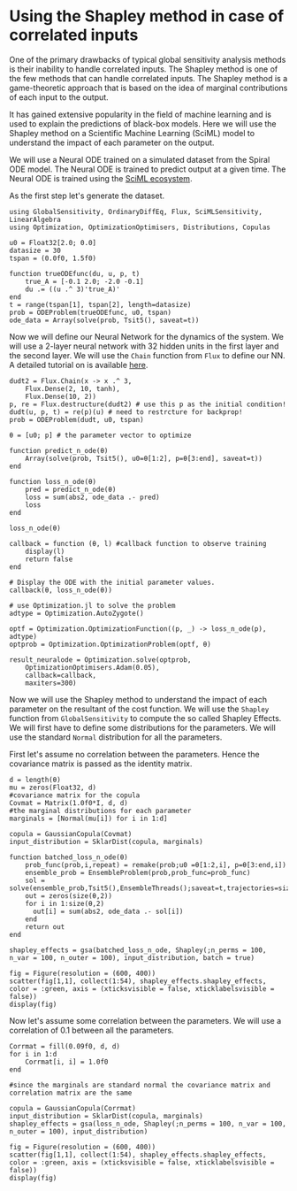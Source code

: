# Using the Shapley method in case of correlated inputs

One of the primary drawbacks of typical global sensitivity analysis methods is their
inability to handle correlated inputs. The Shapley method is one of the few methods
that can handle correlated inputs. The Shapley method is a game-theoretic approach
that is based on the idea of marginal contributions of each input to the output.

It has gained extensive popularity in the field of machine learning and is used to
explain the predictions of black-box models. Here we will use the Shapley method
on a Scientific Machine Learning (SciML) model to understand the impact of each
parameter on the output.

We will use a Neural ODE trained on a simulated dataset from the Spiral ODE model.
The Neural ODE is trained to predict output at a given time. The Neural ODE is
trained using the [SciML ecosystem](https://sciml.ai/).

As the first step let's generate the dataset.

```@example shapley
using GlobalSensitivity, OrdinaryDiffEq, Flux, SciMLSensitivity, LinearAlgebra
using Optimization, OptimizationOptimisers, Distributions, Copulas

u0 = Float32[2.0; 0.0]
datasize = 30
tspan = (0.0f0, 1.5f0)

function trueODEfunc(du, u, p, t)
    true_A = [-0.1 2.0; -2.0 -0.1]
    du .= ((u .^ 3)'true_A)'
end
t = range(tspan[1], tspan[2], length=datasize)
prob = ODEProblem(trueODEfunc, u0, tspan)
ode_data = Array(solve(prob, Tsit5(), saveat=t))
```

Now we will define our Neural Network for the dynamics of the system. We will use
a 2-layer neural network with 32 hidden units in the first layer and the second layer.
We will use the `Chain` function from `Flux` to define our NN. A detailed tutorial on
is available [here](https://docs.sciml.ai/SciMLSensitivity/stable/examples/neural_ode/neural_ode_flux/).

```@example shapley
dudt2 = Flux.Chain(x -> x .^ 3,
    Flux.Dense(2, 10, tanh),
    Flux.Dense(10, 2))
p, re = Flux.destructure(dudt2) # use this p as the initial condition!
dudt(u, p, t) = re(p)(u) # need to restrcture for backprop!
prob = ODEProblem(dudt, u0, tspan)

θ = [u0; p] # the parameter vector to optimize

function predict_n_ode(θ)
    Array(solve(prob, Tsit5(), u0=θ[1:2], p=θ[3:end], saveat=t))
end

function loss_n_ode(θ)
    pred = predict_n_ode(θ)
    loss = sum(abs2, ode_data .- pred)
    loss
end

loss_n_ode(θ)

callback = function (θ, l) #callback function to observe training
    display(l)
    return false
end

# Display the ODE with the initial parameter values.
callback(θ, loss_n_ode(θ))

# use Optimization.jl to solve the problem
adtype = Optimization.AutoZygote()

optf = Optimization.OptimizationFunction((p, _) -> loss_n_ode(p), adtype)
optprob = Optimization.OptimizationProblem(optf, θ)

result_neuralode = Optimization.solve(optprob,
    OptimizationOptimisers.Adam(0.05),
    callback=callback,
    maxiters=300)
```

Now we will use the Shapley method to understand the impact of each parameter on the
resultant of the cost function. We will use the `Shapley` function from `GlobalSensitivity`
to compute the so called Shapley Effects. We will first have to define some distributions
for the parameters. We will use the standard `Normal` distribution for all the parameters.

First let's assume no correlation between the parameters. Hence the covariance matrix
is passed as the identity matrix.

```@example shapley
d = length(θ)
mu = zeros(Float32, d)
#covariance matrix for the copula
Covmat = Matrix(1.0f0*I, d, d)
#the marginal distributions for each parameter
marginals = [Normal(mu[i]) for i in 1:d]

copula = GaussianCopula(Covmat)
input_distribution = SklarDist(copula, marginals)

function batched_loss_n_ode(θ)
    prob_func(prob,i,repeat) = remake(prob;u0 =θ[1:2,i], p=θ[3:end,i])
    ensemble_prob = EnsembleProblem(prob,prob_func=prob_func)
    sol = solve(ensemble_prob,Tsit5(),EnsembleThreads();saveat=t,trajectories=size(θ,2))
    out = zeros(size(θ,2))
    for i in 1:size(θ,2)
      out[i] = sum(abs2, ode_data .- sol[i])
    end
    return out
end

shapley_effects = gsa(batched_loss_n_ode, Shapley(;n_perms = 100, n_var = 100, n_outer = 100), input_distribution, batch = true)
```

```@example shapley
fig = Figure(resolution = (600, 400))
scatter(fig[1,1], collect(1:54), shapley_effects.shapley_effects, color = :green, axis = (xticksvisible = false, xticklabelsvisible = false))
display(fig)
```

Now let's assume some correlation between the parameters. We will use a correlation of 0.1 between
all the parameters.

```@example shapley
Corrmat = fill(0.09f0, d, d)
for i in 1:d
    Corrmat[i, i] = 1.0f0
end

#since the marginals are standard normal the covariance matrix and correlation matrix are the same

copula = GaussianCopula(Corrmat)
input_distribution = SklarDist(copula, marginals)
shapley_effects = gsa(loss_n_ode, Shapley(;n_perms = 100, n_var = 100, n_outer = 100), input_distribution)
```

```@example shapley
fig = Figure(resolution = (600, 400))
scatter(fig[1,1], collect(1:54), shapley_effects.shapley_effects, color = :green, axis = (xticksvisible = false, xticklabelsvisible = false))
display(fig)
```
